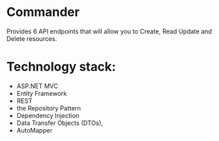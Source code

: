 # Commander
Provides 6 API endpoints that will allow you to Create, Read Update and Delete resources.
# Technology stack:
- ASP.NET MVC
- Entity Framework
- REST
- the Repository Pattern
- Dependency Injection
- Data Transfer Objects (DTOs),
- AutoMapper
